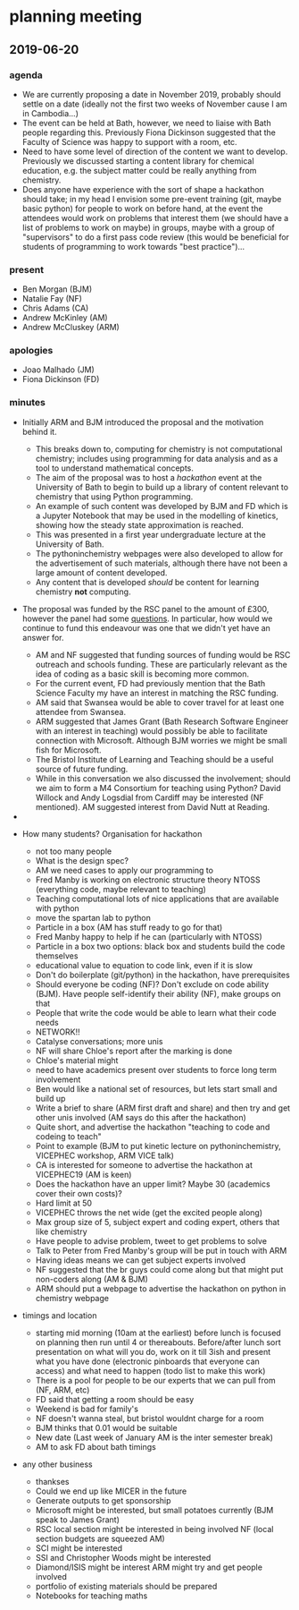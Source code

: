 # planning meeting
## 2019-06-20

### agenda 

- We are currently proposing a date in November 2019, probably should settle on a date (ideally not the first two weeks of November cause I am in Cambodia...)
- The event can be held at Bath, however, we need to liaise with Bath people regarding this. Previously Fiona Dickinson suggested that the Faculty of Science was happy to support with a room, etc.
- Need to have some level of direction of the content we want to develop. Previously we discussed starting a content library for chemical education, e.g. the subject matter could be really anything from chemistry.
- Does anyone have experience with the sort of shape a hackathon should take; in my head I envision some pre-event training (git, maybe basic python) for people to work on before hand, at the event the attendees would work on problems that interest them (we should have a list of problems to work on maybe) in groups, maybe with a group of "supervisors" to do a first pass code review (this would be beneficial for students of programming to work towards "best practice")...

### present 

- Ben Morgan (BJM)
- Natalie Fay (NF)
- Chris Adams (CA)
- Andrew McKinley (AM)
- Andrew McCluskey (ARM)

### apologies 

- Joao Malhado (JM)
- Fiona Dickinson (FD) 

### minutes

- Initially ARM and BJM introduced the proposal and the motivation behind it. 
    - This breaks down to, computing for chemistry is not computational chemistry; includes using programming for data analysis and as a tool to understand mathematical concepts. 
    - The aim of the proposal was to host a *hackathon* event at the University of Bath to begin to build up a library of content relevant to chemistry that using Python programming. 
    - An example of such content was developed by BJM and FD which is a Jupyter Notebook that may be used in the modelling of kinetics, showing how the steady state approximation is reached. 
    - This was presented in a first year undergraduate lecture at the University of Bath.
    - The pythoninchemistry webpages were also developed to allow for the advertisement of such materials, although there have not been a large amount of content developed. 
    - Any content that is developed *should* be content for learning chemistry **not** computing. 
    
- The proposal was funded by the RSC panel to the amount of £300, however the panel had some [questions](../questions.md). In particular, how would we continue to fund this endeavour was one that we didn't yet have an answer for.
    - AM and NF suggested that funding sources of funding would be RSC outreach and schools funding. These are particularly relevant as the idea of coding as a basic skill is becoming more common. 
    - For the current event, FD had previously mention that the Bath Science Faculty my have an interest in matching the RSC funding. 
    - AM said that Swansea would be able to cover travel for at least one attendee from Swansea. 
    - ARM suggested that James Grant (Bath Research Software Engineer with an interest in teaching) would possibly be able to facilitate connection with Microsoft. Although BJM worries we might be small fish for Microsoft. 
    - The Bristol Institute of Learning and Teaching should be a useful source of future funding. 
    - While in this conversation we also discussed the involvement; should we aim to form a M4 Consortium for teaching using Python? David Willock and Andy Logsdial from Cardiff may be interested (NF mentioned). AM suggested interest from David Nutt at Reading. 

- 



- How many students? Organisation for hackathon
    - not too many people 
    - What is the design spec?
    - AM we need cases to apply our programming to
    - Fred Manby is working on electronic structure theory NTOSS (everything code, maybe relevant to teaching) 
    - Teaching computational lots of nice applications that are available with python
    - move the spartan lab to python 
    - Particle in a box (AM has stuff ready to go for that) 
    - Fred Manby happy to help if he can (particularly with NTOSS) 
    - Particle in a box two options: black box and students build the code themselves
    - educational value to equation to code link, even if it is slow 
    - Don't do boilerplate (git/python) in the hackathon, have prerequisites
    - Should everyone be coding (NF)? Don't exclude on code ability (BJM). Have people self-identify their ability (NF), make groups on that 
    - People that write the code would be able to learn what their code needs
    - NETWORK!!
    - Catalyse conversations; more unis 
    - NF will share Chloe's report after the marking is done
    - Chloe's material might 
    - need to have academics present over students to force long term involvement 
    - Ben would like a national set of resources, but lets start small and build up 
    - Write a brief to share (ARM first draft and share) and then try and get other unis involved (AM says do this after the hackathon) 
    - Quite short, and advertise the hackathon "teaching to code and codeing to teach"
    - Point to example (BJM to put kinetic lecture on pythoninchemistry, VICEPHEC workshop, ARM VICE talk) 
    - CA is interested for someone to advertise the hackathon at VICEPHEC19 (AM is keen) 
    - Does the hackathon have an upper limit? Maybe 30 (academics cover their own costs)?
    - Hard limit at 50 
    - VICEPHEC throws the net wide (get the excited people along)
    - Max group size of 5, subject expert and coding expert, others that like chemistry
    - Have people to advise problem, tweet to get problems to solve
    - Talk to Peter from Fred Manby's group will be put in touch with ARM 
    - Having ideas means we can get subject experts involved 
    - NF suggested that the br guys could come along but that might put non-coders along (AM & BJM) 
    - ARM should put a webpage to advertise the hackathon on python in chemistry webpage
- timings and location 
    - starting mid morning (10am at the earliest) before lunch is focused on planning then run until 4 or thereabouts. Before/after lunch sort presentation on what will you do, work on it till 3ish and present what you have done (electronic pinboards that everyone can access) and what need to happen (todo list to make this work) 
    - There is a pool for people to be our experts that we can pull from (NF, ARM, etc) 
    - FD said that getting a room should be easy
    - Weekend is bad for family's 
    - NF doesn't wanna steal, but bristol wouldnt charge for a room
    - BJM thinks that 0.01 would be suitable 
    - New date (Last week of January AM is the inter semester break) 
    - AM to ask FD about bath timings 
- any other business
    - thankses 
    - Could we end up like MICER in the future
    - Generate outputs to get sponsorship 
    - Microsoft might be interested, but small potatoes currently (BJM speak to James Grant) 
    - RSC local section might be interested in being involved NF (local section budgets are squeezed AM) 
    - SCI might be interested 
    - SSI and Christopher Woods might be interested 
    - Diamond/ISIS might be interest ARM might try and get people involved 
    - portfolio of existing materials should be prepared 
    - Notebooks for teaching maths 